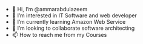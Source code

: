- 👋 Hi, I’m @ammarabdulazeem
- 👀 I’m interested in IT Software and web developer
- 🌱 I’m currently learning Amazon Web Service
- 💞️ I’m looking to collaborate software architecting
- 📫 How to reach me from my Courses

<!---
ammarabdulazeem/ammarabdulazeem is a ✨ special ✨ repository because its `README.md` (this file) appears on your GitHub profile.
You can click the Preview link to take a look at your changes.
--->
